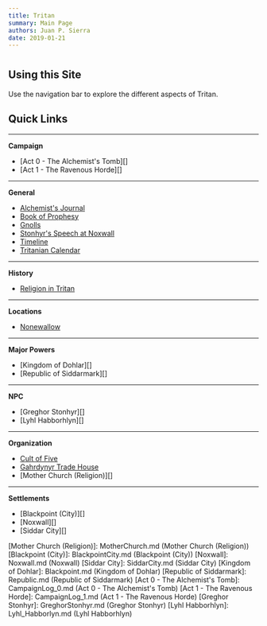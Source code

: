 ```yaml
---
title: Tritan
summary: Main Page
authors: Juan P. Sierra
date: 2019-01-21
---
```


# 


## Using this Site

Use the navigation bar to explore the different aspects of Tritan.

## Quick Links

*********
**Campaign**

- [Act 0 - The Alchemist's Tomb][]
- [Act 1 - The Ravenous Horde][]

*********
**General**

- [Alchemist's Journal][]
- [Book of Prophesy][]
- [Gnolls][]
- [Stonhyr's Speech at Noxwall][]
- [Timeline][]
- [Tritanian Calendar][]

*********
**History**

- [Religion in Tritan][]

*********
**Locations**

- [Nonewallow][]

*********
**Major Powers**

- [Kingdom of Dohlar][]
- [Republic of Siddarmark][]

*********
**NPC**

- [Greghor Stonhyr][]
- [Lyhl Habborhlyn][]

*********
**Organization**

- [Cult of Five][]
- [Gahrdynyr Trade House][]
- [Mother Church (Religion)][]

*********
**Settlements**

- [Blackpoint (City)][]
- [Noxwall][]
- [Siddar City][]




[Nonewallow]: Nonewallow.md (Nonewallow)
[Religion in Tritan]: Religion.md (Religion in Tritan)
[Alchemist's Journal]: AlchemistJournal.md (Alchemist's Journal)
[Book of Prophesy]: Prophesy.md (Book of Prophesy)
[Gnolls]: Gnolls.md (Gnolls)
[Stonhyr's Speech at Noxwall]: StonhyrNoxwallSpeech.md (Stonhyr's Speech at Noxwall)
[Timeline]: Timeline.md (Timeline)
[Tritanian Calendar]: Calendar.md (Tritanian Calendar)
[Cult of Five]: CultOfFive.md (Cult of Five)
[Gahrdynyr Trade House]: GahrdynyrTradeHouse.md (Gahrdynyr Trade House)
[Mother Church (Religion)]: MotherChurch.md (Mother Church (Religion))
[Blackpoint (City)]: BlackpointCity.md (Blackpoint (City))
[Noxwall]: Noxwall.md (Noxwall)
[Siddar City]: SiddarCity.md (Siddar City)
[Kingdom of Dohlar]: Blackpoint.md (Kingdom of Dohlar)
[Republic of Siddarmark]: Republic.md (Republic of Siddarmark)
[Act 0 - The Alchemist's Tomb]: CampaignLog_0.md (Act 0 - The Alchemist's Tomb)
[Act 1 - The Ravenous Horde]: CampaignLog_1.md (Act 1 - The Ravenous Horde)
[Greghor Stonhyr]: GreghorStonhyr.md (Greghor Stonhyr)
[Lyhl Habborhlyn]: Lyhl_Habborlyn.md (Lyhl Habborhlyn)